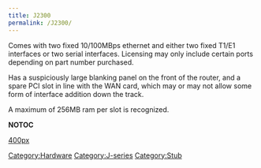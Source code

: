 ```yaml
---
title: J2300
permalink: /J2300/
---
```


Comes with two fixed 10/100MBps ethernet and either two fixed T1/E1 interfaces or two serial interfaces. Licensing may only include certain ports depending on part number purchased.

Has a suspiciously large blanking panel on the front of the router, and a spare PCI slot in line with the WAN card, which may or may not allow some form of interface addition down the track.

A maximum of 256MB ram per slot is recognized.

__NOTOC__

[400px](/Image:J2300_Internal.jpg "wikilink")

[Category:Hardware](/Category:Hardware "wikilink") [Category:J-series](/Category:J-series "wikilink") [Category:Stub](/Category:Stub "wikilink")